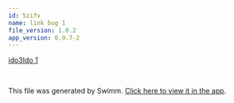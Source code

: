 ```yaml
---
id: 5zifv
name: link bug 1
file_version: 1.0.2
app_version: 0.9.7-2
---
```


[ido3](ido3.1dn26.sw.md)[Ido 1](ido-1.y7j8x.sw.md)

<br/>

This file was generated by Swimm. [Click here to view it in the app](http://localhost:5000/repos/Z2l0aHViJTNBJTNBdDElM0ElM0FlcmFuLXN3aW1t/docs/5zifv).